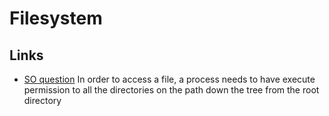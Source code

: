 # Filesystem

## Links

 - [SO question](https://unix.stackexchange.com/questions/95897/permissions-755-on-home-user)  In order to access a file, a process needs to have execute permission to all the directories on the path down the tree from the root directory
